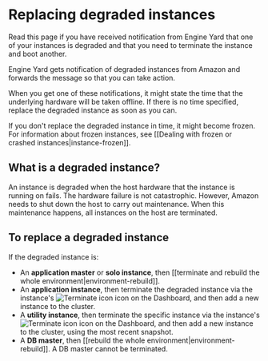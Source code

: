 # Replacing degraded instances

Read this page if you have received notification from Engine Yard that one of your instances is degraded and that you need to terminate the instance and boot another. 

Engine Yard gets notification of degraded instances from Amazon and forwards the message so that you can take action.

When you get one of these notifications, it might state the time that the underlying hardware will be taken offline. If there is no time specified, replace the degraded instance as soon as you can.

If you don't replace the degraded instance in time, it might become frozen. For information about frozen instances, see [[Dealing with frozen or crashed instances|instance-frozen]].

## What is a degraded instance?

An instance is degraded when the host hardware that the instance is running on fails. The hardware failure is not catastrophic. However, Amazon needs to shut down the host to carry out maintenance. When this maintenance happens, all instances on the host are terminated.

## To replace a degraded instance

If the degraded instance is:  

 * An **application master** or **solo instance**, then [[terminate and rebuild the whole environment|environment-rebuild]].  
 * An **application instance**, then terminate the degraded instance via the instance's ![Terminate icon](images/terminate.png) icon on the Dashboard, and then add a new instance to the cluster.  
 * A **utility instance**, then terminate the specific instance via the instance's  ![Terminate icon](images/terminate.png) icon on the Dashboard, and then add a new instance to the cluster, using the most recent snapshot.  
 * A **DB master**, then [[rebuild the whole environment|environment-rebuild]]. A DB master cannot be terminated.  
